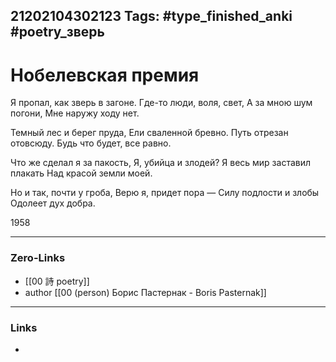 21202104302123
Tags: #type_finished_anki #poetry_зверь
---
# Нобелевская премия

Я пропал, как зверь в загоне.
Где-то люди, воля, свет,
А за мною шум погони,
Мне наружу ходу нет.

Темный лес и берег пруда,
Ели сваленной бревно.
Путь отрезан отовсюду.
Будь что будет, все равно.

Что же сделал я за пакость,
Я, убийца и злодей?
Я весь мир заставил плакать
Над красой земли моей.

Но и так, почти у гроба,
Верю я, придет пора —
Силу подлости и злобы
Одолеет дух добра.

1958

---
### Zero-Links
- [[00 詩 poetry]]
- author [[00 (person) Борис Пастернак - Boris Pasternak]]
---
### Links
-